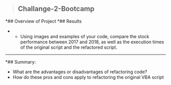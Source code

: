 >## Challange-2-Bootcamp


*## Overview of Project
*## Results
 - - Using images and examples of your code, compare the stock performance between 2017 and 2018, as well as the execution times of the original script and the refactored script.
 
 ---
*## Summary:
* What are the advantages or disadvantages of refactoring code?
* How do these pros and cons apply to refactoring the original VBA script


